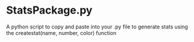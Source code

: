 # StatsPackage.py
A python script to copy and paste into your .py file to generate stats using the createstat(name, number, color) function
